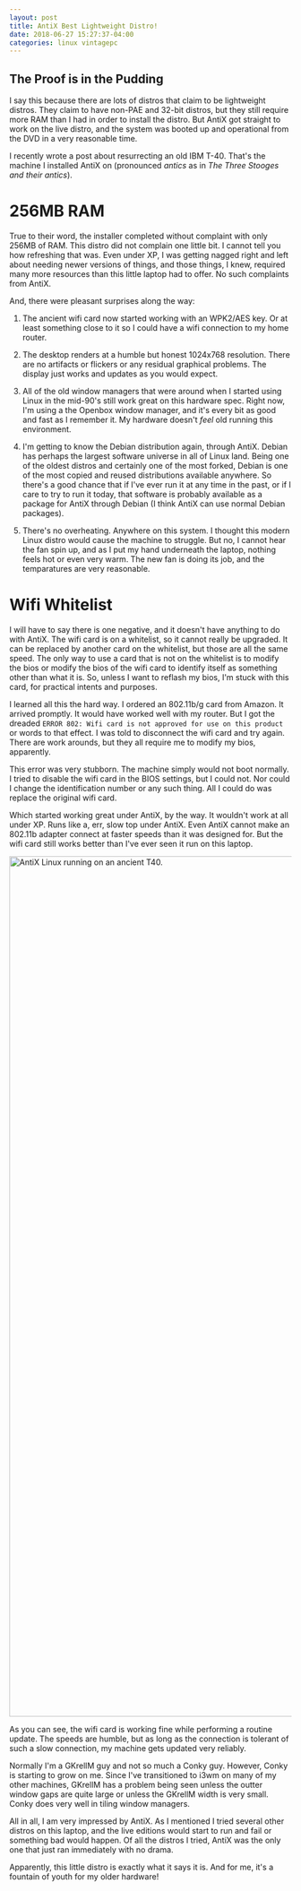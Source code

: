 ```yaml
---
layout: post
title: AntiX Best Lightweight Distro!
date: 2018-06-27 15:27:37-04:00
categories: linux vintagepc
---
```


## The Proof is in the Pudding

I say this because there are lots of distros that claim to be lightweight distros.  They claim to
have non-PAE and 32-bit distros, but they still require more RAM than I had in order to install
the distro.  But AntiX got straight to work on the live distro, and the system was booted up and
operational from the DVD in a very reasonable time.

I recently wrote a post about resurrecting an old IBM T-40.  That's the machine I installed AntiX
on (pronounced _antics_ as in _The Three Stooges and their antics_).  

# 256MB RAM

True to their word, the installer completed without complaint with only 256MB of RAM.  This
distro did not complain one little bit.  I cannot tell you how refreshing that was.  Even under
XP, I was getting nagged right and left about needing newer versions of things, and those things,
I knew, required many more resources than this little laptop had to offer.  No such complaints
from AntiX.  

And, there were pleasant surprises along the way:

1. The ancient wifi card now started working with an WPK2/AES key.  Or at least something close
   to it so I could have a wifi connection to my home router.

2. The desktop renders at a humble but honest 1024x768 resolution.  There are no artifacts or
   flickers or any residual graphical problems.  The display just works and updates as you would
   expect.

3. All of the old window managers that were around when I started using Linux in the mid-90's
   still work great on this hardware spec.  Right now, I'm using a the Openbox window manager,
   and it's every bit as good and fast as I remember it.  My hardware doesn't _feel_ old running
   this environment.

4. I'm getting to know the Debian distribution again, through AntiX.  Debian has perhaps the
   largest software universe in all of Linux land.  Being one of the oldest distros and certainly
   one of the most forked, Debian is one of the most copied and reused distributions available
   anywhere.  So there's a good chance that if I've ever run it at any time in the past, or if I
   care to try to run it today, that software is probably available as a package for AntiX
   through Debian (I think AntiX can use normal Debian packages).

5. There's no overheating.  Anywhere on this system.  I thought this modern Linux distro would
   cause the machine to struggle.  But no, I cannot hear the fan spin up, and as I put my hand
   underneath the laptop, nothing feels hot or even very warm.  The new fan is doing its job, and
   the temparatures are very reasonable.  

# Wifi Whitelist

I will have to say there is one negative, and it doesn't have anything to do with AntiX.  The
wifi card is on a whitelist, so it cannot really be upgraded.  It can be replaced by another card
on the whitelist, but those are all the same speed.  The only way to use a card that is not on
the whitelist is to modify the bios or modify the bios of the wifi card to identify itself as
something other than what it is.  So, unless I want to reflash my bios, I'm stuck with this card,
for practical intents and purposes.  

I learned all this the hard way.  I ordered an 802.11b/g card from Amazon.  It arrived promptly.
It would have worked well with my router.  But I got the dreaded `ERROR 802: Wifi card is not
approved for use on this product` or words to that effect.  I was told to disconnect the wifi
card and try again.  There are work arounds, but they all require me to modify my bios,
apparently.  

This error was very stubborn.  The machine simply would not boot normally.  I tried to disable
the wifi card in the BIOS settings, but I could not.  Nor could I change the identification
number or any such thing.  All I could do was replace the original wifi card.

Which started working great under AntiX, by the way.  It wouldn't work at all under XP.  Runs
like a, err, slow top under AntiX.  Even AntiX cannot make an 802.11b adapter connect at faster
speeds than it was designed for.  But the wifi card still works better than I've ever seen it run
on this laptop.

<a data-flickr-embed="true" href="https://www.flickr.com/photos/deepbsd/42999363462/in/dateposted-public/" title="AntiX Linux running on an ancient T40."><img src="https://farm1.staticflickr.com/917/42999363462_68951f9df2_k.jpg" width="2048" height="1536" alt="AntiX Linux running on an ancient T40."></a><script async src="//embedr.flickr.com/assets/client-code.js" charset="utf-8"></script>

As you can see, the wifi card is working fine while performing a routine update.  The speeds are
humble, but as long as the connection is tolerant of such a slow connection, my machine gets
updated very reliably.  

Normally I'm a GKrellM guy and not so much a Conky guy.  However, Conky is starting to grow on
me.  Since I've transitioned to i3wm on many of my other machines, GKrellM has a problem being
seen unless the outter window gaps are quite large or unless the GKrellM width is very small.
Conky does very well in tiling window managers.

All in all, I am very impressed by AntiX.  As I mentioned I tried several other distros on this
laptop, and the live editions would start to run and fail or something bad would happen.  Of all
the distros I tried, AntiX was the only one that just ran immediately with no drama.  

Apparently, this little distro is exactly what it says it is.  And for me, it's a fountain of
youth for my older hardware!
